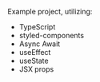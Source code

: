 Example project, utilizing:

- TypeScript
- styled-components
- Async Await
- useEffect
- useState
- JSX props
